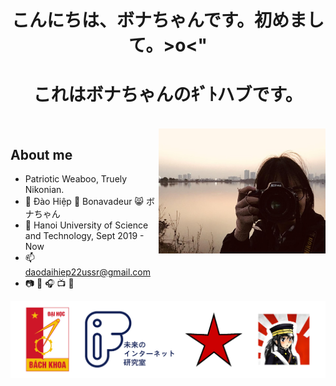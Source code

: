 <!--<h1 align="center" style="font-weight:bold;text-decoration:none;">こんにちは、ボナちゃんです。初めまして。>o<"</h1>-->

<!--<h1 align="center" style="font-weight:bold;text-decoration:none;">これはボナちゃんのｷﾞﾄハブです。</h1>-->

<h1 align="center" style="font-weight:bold;text-decoration:none;">こんにちは、ボナちゃんです。初めまして。>o<"</h1>

<h1 align="center" style="font-weight:bold;text-decoration:none;">これはボナちゃんのｷﾞﾄハブです。</h1>

<br>

<img align="right" width="auto" height="200" src="images/bonatonikon.jpg">

## About me
* Patriotic Weaboo, Truely Nikonian.
* :boy: Đào Hiệp :japanese_ogre: Bonavadeur :smile_cat: ボナちゃん
* :school: Hanoi University of Science and Technology, Sept 2019 - Now
* :mailbox: daodaihiep22ussr@gmail.com
* :camera: :musical_keyboard: :headphones: :tv: :book:

![](images/github-wp.png)
<!-- * :book: [Privé de Bonavadeur](https://prive.bonavadeur.pro) (
ボナちゃんのプヒベ) -->
<!-- MÒ TẬN VÀO ĐÂY ĐỌC THÌ CŨNG GHÊ ĐẤY, KIA LÀ BLOG CỦA WATASHI -->
<!-- [![Top Langs](https://github-readme-stats.vercel.app/api/top-langs/?username=anuraghazra&hide_progress=true)](https://github.com/anuraghazra/github-readme-stats) -->
